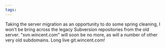 ```yaml
---
tags: 
---
```


Taking the server migration as an opportunity to do some spring cleaning, I won't be bring across the legacy Subversion repositories from the old server. "svn.wincent.com" will soon be no more, as will a number of other very old subdomains. Long live git.wincent.com!
